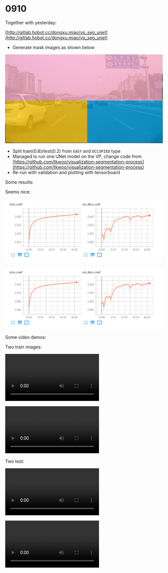 # 0910

Together with yesterday:

[http://gitlab.hobot.cc/dongxu.miao/vp_seg_unet](http://gitlab.hobot.cc/dongxu.miao/vp_seg_unet)

* Generate mask images as shown below

![](pics/vp_para_2.png)

* Split train(0.8)/test(0.2) from `EASY` and `OCCUPIED` type
* Managed to run one UNet model on the VP, change code from [https://github.com/tkwoo/visualization-segmentation-process](https://github.com/tkwoo/visualization-segmentation-process)
* Re-run with validation and plotting with tensorboard

Some results:

Seems nice:

![](pics/vp_seg_01.png)

![](pics/vp_seg_01.png)

Some video demos:

Two train images:

![](pics/train_19700101_080756_057_4.jpg.mp4)

![](pics/train_19700101_082034_105.jpg.mp4)

Two test:

![](pics/test_2017-10-20-15-49-13_029500.png.mp4)

![](pics/test_19700101_080739_389_4.jpg.mp4)


